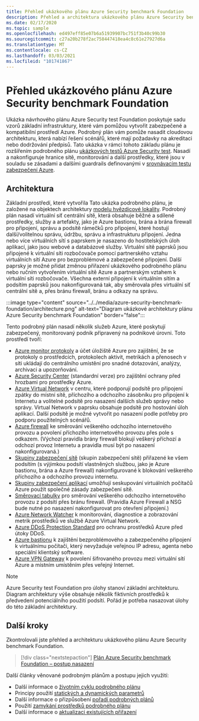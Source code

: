 ```yaml
---
title: Přehled ukázkového plánu Azure Security benchmark Foundation
description: Přehled a architektura ukázkového plánu Azure Security benchmark Foundation
ms.date: 02/17/2020
ms.topic: sample
ms.openlocfilehash: ed497eff85e07b6a51939907bc751f3b40c99b30
ms.sourcegitcommit: c27a20b278f2ac758447418ea4c8c61e27927d6a
ms.translationtype: MT
ms.contentlocale: cs-CZ
ms.lasthandoff: 03/03/2021
ms.locfileid: "101741867"
---
```

# <a name="overview-of-the-azure-security-benchmark-foundation-blueprint-sample"></a>Přehled ukázkového plánu Azure Security benchmark Foundation

Ukázka návrhového plánu Azure Security test Foundation poskytuje sadu vzorů základní infrastruktury, které vám pomůžou vytvořit zabezpečené a kompatibilní prostředí Azure. Podrobný plán vám pomůže nasadit cloudovou architekturu, která nabízí řešení scénářů, které mají požadavky na akreditaci nebo dodržování předpisů. Tato ukázka v rámci tohoto základu plánu je rozšířením podrobného plánu [ukázkových testů Azure Security test](../azure-security-benchmark.md). Nasadí a nakonfiguruje hranice sítě, monitorování a další prostředky, které jsou v souladu se zásadami a dalšími guardrails definovanými v [srovnávacím testu zabezpečení Azure](../../../../security/benchmarks/index.yml).

## <a name="architecture"></a>Architektura

Základní prostředí, které vytvořila Tato ukázka podrobného plánu, je založené na objektech architektury [modelu hvězdicové lokality](/azure/architecture/reference-architectures/hybrid-networking/hub-spoke).
Podrobný plán nasadí virtuální síť centrální sítě, která obsahuje běžné a sdílené prostředky, služby a artefakty, jako je Azure bastionu, brána a brána firewall pro připojení, správu a podsítě rámečků pro připojení, které hostují další/volitelnou správu, údržbu, správu a infrastrukturu připojení. Jedna nebo více virtuálních sítí s paprskem je nasazeno do hostitelských úloh aplikací, jako jsou webové a databázové služby. Virtuální sítě paprsků jsou připojené k virtuální síti rozbočovače pomocí partnerského vztahu virtuálních sítí Azure pro bezproblémové a zabezpečené připojení. Další paprsky je možné přidat změnou přiřazení ukázkového podrobného plánu nebo ručním vytvořením virtuální sítě Azure a partnerským vztahem k virtuální síti rozbočovače. Všechna externí připojení k virtuálním sítím a podsítím paprsků jsou nakonfigurovaná tak, aby směrovala přes virtuální síť centrální sítě a, přes bránu firewall, bránu a odkazy na správu.

:::image type="content" source="../../media/azure-security-benchmark-foundation/architecture.png" alt-text="Diagram ukázkové architektury plánu Azure Security benchmark Foundation" border="false":::

Tento podrobný plán nasadí několik služeb Azure, které poskytují zabezpečený, monitorovaný podnik připravený na podnikové úrovni. Toto prostředí tvoří:

- [Azure monitor protokoly](../../../../azure-monitor/logs/data-platform-logs.md) a účet úložiště Azure pro zajištění, že se protokoly o prostředcích, protokolech aktivit, metrikách a přenosech v síti ukládají do centrálního umístění pro snadné dotazování, analýzy, archivaci a upozorňování.
- [Azure Security Center](../../../../security-center/security-center-introduction.md) (standardní verze) pro zajištění ochrany před hrozbami pro prostředky Azure.
- [Azure Virtual Network](../../../../virtual-network/virtual-networks-overview.md) v centru, které podporují podsítě pro připojení zpátky do místní sítě, příchozího a odchozího zásobníku pro připojení k Internetu a volitelné podsítě pro nasazení dalších služeb správy nebo správy. Virtual Network v paprsku obsahuje podsítě pro hostování úloh aplikací. Další podsítě je možné vytvořit po nasazení podle potřeby pro podporu použitelných scénářů.
- [Azure firewall](../../../../firewall/overview.md) ke směrování veškerého odchozího internetového provozu a povolení příchozího internetového provozu přes pole s odkazem. (Výchozí pravidla brány firewall blokují veškerý příchozí a odchozí provoz Internetu a pravidla musí být po nasazení nakonfigurovaná.)
- [Skupiny zabezpečení sítě](../../../../virtual-network/network-security-group-how-it-works.md) (skupin zabezpečení sítě) přiřazené ke všem podsítím (s výjimkou podsítí vlastněných službou, jako je Azure bastionu, brána a Azure firewall) nakonfigurované k blokování veškerého příchozího a odchozího provozu internetu.
- [Skupiny zabezpečení aplikací](../../../../virtual-network/application-security-groups.md) umožňují seskupování virtuálních počítačů Azure použít společné zásady zabezpečení sítě.
- [Směrovací tabulky](../../../../virtual-network/manage-route-table.md) pro směrování veškerého odchozího internetového provozu z podsítí přes bránu firewall. (Pravidla Azure Firewall a NSG bude nutné po nasazení nakonfigurovat pro otevření připojení.)
- [Azure Network Watcher](../../../../network-watcher/network-watcher-monitoring-overview.md) k monitorování, diagnostice a zobrazování metrik prostředků ve službě Azure Virtual Network.
- [Azure DDoS Protection Standard](../../../../ddos-protection/ddos-protection-overview.md) pro ochranu prostředků Azure před útoky DDoS.
- [Azure bastionu](../../../../bastion/bastion-overview.md) k zajištění bezproblémového a zabezpečeného připojení k virtuálnímu počítači, který nevyžaduje veřejnou IP adresu, agenta nebo speciální klientský software.
- [Azure VPN Gateway](../../../../vpn-gateway/vpn-gateway-about-vpngateways.md) k povolení šifrovaného provozu mezi virtuální sítí Azure a místním umístěním přes veřejný Internet.

> [!NOTE] 
> Azure Security test Foundation pro úlohy stanoví základní architekturu. Diagram architektury výše obsahuje několik fiktivních prostředků k předvedení potenciálního použití podsítí. Pořád je potřeba nasazovat úlohy do této základní architektury.

## <a name="next-steps"></a>Další kroky

Zkontrolovali jste přehled a architekturu ukázkového plánu Azure Security benchmark Foundation.

> [!div class="nextstepaction"]
> [Plán Azure Security benchmark Foundation – postup nasazení](./deploy.md)

Další články věnované podrobným plánům a postupu jejich využití:

- Další informace o [životním cyklu podrobného plánu](../../concepts/lifecycle.md)
- Principy použití [statických a dynamických parametrů](../../concepts/parameters.md)
- Další informace o přizpůsobení [pořadí podrobných plánů](../../concepts/sequencing-order.md)
- Použití [zamykání prostředků podrobného plánu](../../concepts/resource-locking.md)
- Další informace o [aktualizaci existujících přiřazení](../../how-to/update-existing-assignments.md)